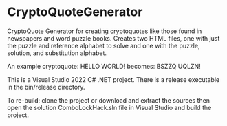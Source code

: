 # CryptoQuoteGenerator
CryptoQuote Generator for creating cryptoquotes like those found in newspapers and word puzzle books.
Creates two HTML files, one with just the puzzle and reference alphabet to solve and one with the puzzle, solution, and substitution alphabet.

An example cryptoquote: HELLO WORLD! becomes: BSZZQ UQLZN!

This is a Visual Studio 2022 C# .NET project.
There is a release executable in the bin/release directory.

To re-build: clone the project or download and extract the sources then open the solution ComboLockHack.sln file in Visual Studio and build the project.
